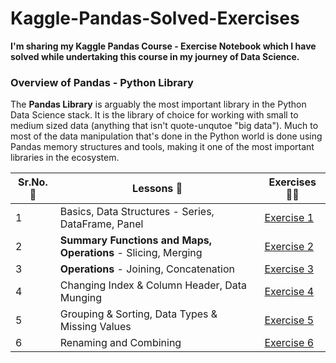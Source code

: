 # Kaggle-Pandas-Solved-Exercises



**I'm sharing my Kaggle Pandas Course - Exercise Notebook which I have solved while undertaking this course in my journey of Data Science.** 


### Overview of Pandas - Python Library

The **Pandas Library** is arguably the most important library in the Python Data Science stack. It is the library of choice for working with small to medium sized data (anything that isn't quote-unqutoe "big data"). Much to most of the data manipulation that's done in the Python world is done using Pandas memory structures and tools, making it one of the most important libraries in the ecosystem.





|**Sr.No. 🔢**|**Lessons 📕**| **Exercises 👨‍💻**| 
|------|--------------------|---------------------|
|1| Basics, Data Structures - Series, DataFrame, Panel  | [Exercise 1](https://www.kaggle.com/code/felixyeboah/exercise-creating-reading-and-writing) |
|2| **Summary Functions and Maps, Operations** - Slicing, Merging | [Exercise 2](https://www.kaggle.com/code/mrankitgupta/pandas-2exercise-indexing-selecting-assigning) |
|3| **Operations** - Joining, Concatenation | [Exercise 3](https://www.kaggle.com/code/mrankitgupta/pandas-3-exercise-summary-functions-and-maps) |
|4| Changing Index & Column Header, Data Munging |[Exercise 4](https://www.kaggle.com/code/mrankitgupta/pandas-4-exercise-grouping-and-sorting) |
|5| Grouping & Sorting, Data Types & Missing Values | [Exercise 5](https://www.kaggle.com/code/mrankitgupta/pandas-5-exercise-data-types-and-missing-values) |
|6| Renaming and Combining |[Exercise 6](https://www.kaggle.com/code/mrankitgupta/pandas-6-exercise-renaming-and-combining) |



